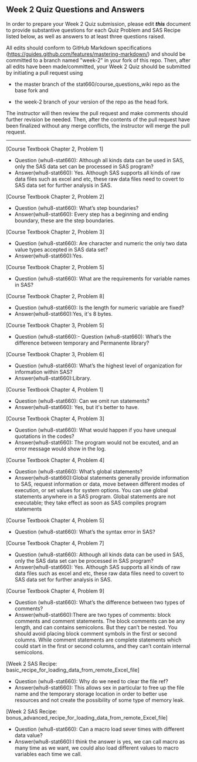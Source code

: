 
## Week 2 Quiz Questions and Answers

In order to prepare your Week 2 Quiz submission, please edit ***this*** document to provide substantive questions for each Quiz Problem and SAS Recipe listed below, as well as answers to at least three questions raised.

All edits should conform to GitHub Markdown specifications (https://guides.github.com/features/mastering-markdown/) and should be committed to a branch named "week-2" in your fork of this repo. Then, after all edits have been made/committed, your Week 2 Quiz should be submitted by initiating a pull request using

- the master branch of the stat660/course_questions_wiki repo as the base fork and

- the week-2 branch of your version of the repo as the head fork.

The instructor will then review the pull request and make comments should further revision be needed. Then, after the contents of the pull request have been finalized without any merge conflicts, the instructor will merge the pull request.



********************************************************************************



[Course Textbook Chapter 2, Problem 1]
- Question (whu8-stat660): Although all kinds data can be used in SAS, only the SAS data set can be processed in SAS program?
- Answer(whu8-stat660): Yes. Although SAS supports all kinds of raw data files such as excel and etc, these raw data files need to covert to SAS data set for further analysis in SAS.



[Course Textbook Chapter 2, Problem 2]
- Question (whu8-stat660): What’s step boundaries?
- Answer(whu8-stat660): Every step has a beginning and ending boundary, these are the step boundaries.



[Course Textbook Chapter 2, Problem 3]
- Question (whu8-stat660): Are character and numeric the only two data value types accepted in SAS data set?
- Answer(whu8-stat660):Yes.



[Course Textbook Chapter 2, Problem 5]
- Question (whu8-stat660): What are the requirements for variable names in SAS?



[Course Textbook Chapter 2, Problem 8]
- Question (whu8-stat660): Is the length for numeric variable are fixed?
- Answer(whu8-stat660):Yes, it's 8 bytes.


[Course Textbook Chapter 3, Problem 5]
- Question (whu8-stat660):- Question (whu8-stat660): What’s the difference between temporary and Permanente library? 



[Course Textbook Chapter 3, Problem 6]
- Question (whu8-stat660): What’s the highest level of organization for information within SAS?
- Answer(whu8-stat660):Library.



[Course Textbook Chapter 4, Problem 1]
- Question (whu8-stat660): Can we omit run statements?
- Answer(whu8-stat660): Yes, but it's better to have.



[Course Textbook Chapter 4, Problem 3]
- Question (whu8-stat660): What would happen if you have unequal quotations in the codes?
- Answer(whu8-stat660): The program would not be excuted, and an error message would show in the log.



[Course Textbook Chapter 4, Problem 4]
- Question (whu8-stat660): What’s global statements?
- Answer(whu8-stat660):Global statements generally provide information to SAS, request information or data, move between different modes of execution, or set values for system options. You can use global statements anywhere in a SAS program. Global statements are not executable; they take effect as soon as SAS compiles program statements



[Course Textbook Chapter 4, Problem 5]
- Question (whu8-stat660): What’s the syntax error in SAS?




[Course Textbook Chapter 4, Problem 7]
- Question (whu8-stat660): Although all kinds data can be used in SAS, only the SAS data set can be processed in SAS program?
- Answer(whu8-stat660): Yes. Although SAS supports all kinds of raw data files such as excel and etc, these raw data files need to covert to SAS data set for further analysis in SAS.



[Course Textbook Chapter 4, Problem 9]
- Question (whu8-stat660): What’s the difference between two types of comments?
- Answer(whu8-stat660):There are two types of comments: block comments and comment statements. The block comments can be any length, and can contains semicolons. But they can’t be nested. You should avoid placing block comment symbols in the first or second columns. While comment statements are complete statements which could start in the first or second columns, and  they can’t contain internal semicolons.



[Week 2 SAS Recipe: basic_recipe_for_loading_data_from_remote_Excel_file]
- Question (whu8-stat660): Why do we need to clear the file ref?
- Answer(whu8-stat660): This allows sex in particular to free up the file name and the temporary storage location in order to better use resources and not create the possibility of some type of memory leak.



[Week 2 SAS Recipe: bonus_advanced_recipe_for_loading_data_from_remote_Excel_file]
- Question (whu8-stat660): Can a macro load sever times with different data value?
- Answer(whu8-stat660):I think the answer is yes, we can call macro as many time as we want, we could also load different values to macro variables each time we call.


